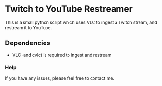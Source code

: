 # Twitch to YouTube Restreamer
This is a small python script which uses VLC to ingest a Twitch stream, and restream it to YouTube.

## Dependencies
* VLC (and cvlc) is required to ingest and restream

### Help
If you have any issues, please feel free to contact me.
